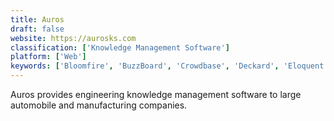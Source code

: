 ```yaml
---
title: Auros
draft: false 
website: https://aurosks.com
classification: ['Knowledge Management Software']
platform: ['Web']
keywords: ['Bloomfire', 'BuzzBoard', 'Crowdbase', 'Deckard', 'Eloquent WebSuite', 'Informa', 'Intelligence2day', 'KPS Knowledge Management', 'Kaams', 'Knowledge Plaza', 'Lighthouse Desktop', 'Lucidea', 'Obindo', 'Omnistar', 'PHPKB', 'Parature', 'Starmind', 'Tettra', 'Transversal', 'WSN Insight', 'livepro', 'teampage']
---
```

Auros provides engineering knowledge management software to large automobile and manufacturing companies.